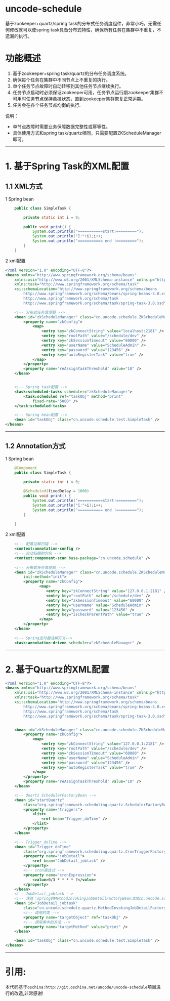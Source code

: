 # uncode-schedule
基于zookeeper+quartz/spring task的分布式任务调度组件，非常小巧，无需任何修改就可以使spring task具备分布式特性，确保所有任务在集群中不重复，不遗漏的执行。

# 功能概述

1. 基于zookeeper+spring task/quartz的分布任务调度系统。
2. 确保每个任务在集群中不同节点上不重复的执行。
3. 单个任务节点故障时自动转移到其他任务节点继续执行。
4. 任务节点启动时必须保证zookeeper可用，任务节点运行期zookeeper集群不可用时任务节点保持悬挂状态，直到zookeeper集群恢复正常运期。
5. 任务会在各个任务节点均衡的执行.

说明：
* 单节点故障时需要业务保障数据完整性或幂等性。
* 具体使用方式和spring task/quartz相同，只需要配置ZKScheduleManager即可。

------------------------------------------------------------------------

# 1. 基于Spring Task的XML配置

## 1.1 XML方式

1 Spring bean
```java
	public class SimpleTask {

		private static int i = 0;
		
		public void print() {
			System.out.println("===========start!=========");
			System.out.println("I:"+i);i++;
			System.out.println("=========== end !=========");
		}
	}
```
2 xml配置
```xml
<?xml version="1.0" encoding="UTF-8"?>
<beans xmlns="http://www.springframework.org/schema/beans"
	xmlns:xsi="http://www.w3.org/2001/XMLSchema-instance" xmlns:p="http://www.springframework.org/schema/p"
	xmlns:task="http://www.springframework.org/schema/task"
	xsi:schemaLocation="http://www.springframework.org/schema/beans
        http://www.springframework.org/schema/beans/spring-beans-3.0.xsd
        http://www.springframework.org/schema/task
        http://www.springframework.org/schema/task/spring-task-3.0.xsd">

	<!-- 分布式任务管理器 -->
	<bean id="zkScheduleManager" class="cn.uncode.schedule.ZKScheduleManager">
		<property name="zkConfig">
			<map>
				<entry key="zkConnectString" value="localhost:2181" />
				<entry key="rootPath" value="/schedule/dev" />
				<entry key="zkSessionTimeout" value="60000" />
				<entry key="userName" value="ScheduleAdmin" />
				<entry key="password" value="123456" />
				<entry key="autoRegisterTask" value="true" />
			</map>
		</property>
		<property name="reAssignTaskThreshold" value="10" />
	</bean>


	<!-- Spring task配置 -->
	<task:scheduled-tasks scheduler="zkScheduleManager">
		<task:scheduled ref="taskObj" method="print"
			fixed-rate="5000" />
	</task:scheduled-tasks>

	<!-- Spring bean配置 -->
	<bean id="taskObj" class="cn.uncode.schedule.test.SimpleTask" />
</beans>
```	
------------------------------------------------------------------------

## 1.2 Annotation方式

1 Spring bean
```java
	@Component
	public class SimpleTask {

		private static int i = 0;
		
		@Scheduled(fixedDelay = 1000) 
		public void print() {
			System.out.println("===========start!=========");
			System.out.println("I:"+i);i++;
			System.out.println("=========== end !=========");
		}
		
	}
```

2 xml配置
```xml
	<!-- 配置注解扫描 -->
    <context:annotation-config />
	<!-- 自动扫描的包名 -->
    <context:component-scan base-package="cn.uncode.schedule" />
    
	<!-- 分布式任务管理器 -->
	<bean id="zkScheduleManager" class="cn.uncode.schedule.ZKScheduleManager"
		init-method="init">
		<property name="zkConfig">
			   <map>
				  <entry key="zkConnectString" value="127.0.0.1:2181" />
				  <entry key="rootPath" value="/schedule/dev" />
				  <entry key="zkSessionTimeout" value="60000" />
				  <entry key="userName" value="ScheduleAdmin" />
				  <entry key="password" value="123456" />
				  <entry key="isCheckParentPath" value="true" />
			   </map>
		</property>
	</bean>
	
	<!-- Spring定时器注解开关-->
	<task:annotation-driven scheduler="zkScheduleManager" />
```
	
------------------------------------------------------------------------
	
# 2. 基于Quartz的XML配置
```xml
<?xml version="1.0" encoding="UTF-8"?>
<beans xmlns="http://www.springframework.org/schema/beans"
	xmlns:xsi="http://www.w3.org/2001/XMLSchema-instance" xmlns:p="http://www.springframework.org/schema/p"
	xmlns:task="http://www.springframework.org/schema/task"
	xsi:schemaLocation="http://www.springframework.org/schema/beans
        http://www.springframework.org/schema/beans/spring-beans-3.0.xsd
        http://www.springframework.org/schema/task
        http://www.springframework.org/schema/task/spring-task-3.0.xsd">


	<bean id="zkScheduleManager" class="cn.uncode.schedule.ZKScheduleManager">
		<property name="zkConfig">
			<map>
				<entry key="zkConnectString" value="127.0.0.1:2181" />
				<entry key="rootPath" value="/schedule/dev" />
				<entry key="zkSessionTimeout" value="60000" />
				<entry key="userName" value="ScheduleAdmin" />
				<entry key="password" value="123456" />
				<entry key="autoRegisterTask" value="true" />
			</map>
		</property>
		<property name="reAssignTaskThreshold" value="10" />
	</bean>

	<!-- Quartz SchedulerFactoryBean -->
	<bean id="startQuertz"
		class="org.springframework.scheduling.quartz.SchedulerFactoryBean">
		<property name="triggers">
			<list>
				<ref bean="Trigger_doTime" />
			</list>
		</property>
	</bean>

	<!-- Trigger_doTime -->
	<bean id="Trigger_doTime"
		class="org.springframework.scheduling.quartz.CronTriggerFactoryBean">
		<property name="jobDetail">
			<ref bean="JobDetail_jobtask" />
		</property>
		<!-- cron表达式 -->
		<property name="cronExpression">
			<value>0/3 * * * * ?</value>
		</property>
	</bean>
	<!-- JobDetail_jobtask -->
	<!-- 注意：spring的MethodInvokingJobDetailFactoryBean改成cn.uncode.schedule.quartz.MethodInvokingJobDetailFactoryBean -->
	<bean id="JobDetail_jobtask"
		class="cn.uncode.schedule.quartz.MethodInvokingJobDetailFactoryBean">
		<!-- 调用的类 -->
		<property name="targetObject" ref="taskObj" />
		<!-- 调用类中的方法 -->
		<property name="targetMethod" value="print" />
	</bean>

	<bean id="taskObj" class="cn.uncode.schedule.test.SimpleTask" />
</beans>
```	
------------------------------------------------------------------------

# 引用:
本代码基于`oschina:http://git.oschina.net/uncode/uncode-schedule`项目进行的改造,非常感谢!  
